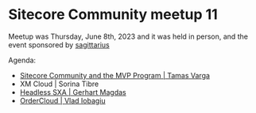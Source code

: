 # Sitecore Community meetup 11

Meetup was Thursday, June 8th, 2023 and it was held in person, and the event sponsored by [sagittarius](https://sagittarius.agency/)

Agenda:

- [Sitecore Community and the MVP Program | Tamas Varga](https://github.com/SUGCLJ/Sitecore-Community-meetup-11/blob/main/Presentations/Sitecore%20Community%20Introduction%20-%20June%202023.pdf)
- XM Cloud | Sorina Tibre
- [Headless SXA | Gerhart Magdas](https://github.com/SUGCLJ/Sitecore-Community-meetup-11/blob/main/Presentations/Headless%20SXA.pdf)
- [OrderCloud | Vlad Iobagiu](https://github.com/SUGCLJ/Sitecore-Community-meetup-11/blob/main/Presentations/Sitecore%20OrderCloud.pdf)
